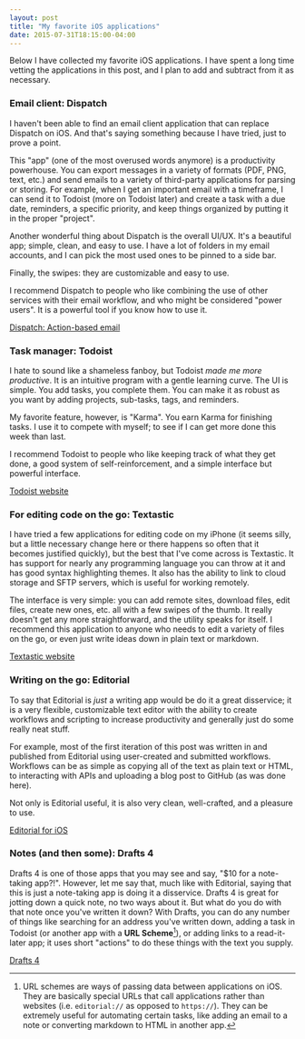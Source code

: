 ```yaml
---
layout: post
title: "My favorite iOS applications"
date: 2015-07-31T18:15:00-04:00
---
```


Below I have collected my favorite iOS applications. I have spent a long time vetting the applications in this post, and I plan to add and subtract from it as necessary.

### Email client: Dispatch

I haven't been able to find an email client application that can replace Dispatch on iOS. And that's saying something because I have tried, just to prove a point.

This "app" (one of the most overused words anymore) is a productivity powerhouse. You can export messages in a variety of formats (PDF, PNG, text, etc.) and send emails to a variety of third-party applications for parsing or storing. For example, when I get an important email with a timeframe, I can send it to Todoist (more on Todoist later) and create a task with a due date, reminders, a specific priority, and keep things organized by putting it in the proper "project".

Another wonderful thing about Dispatch is the overall UI/UX. It's a beautiful app; simple, clean, and easy to use. I have a lot of folders in my email accounts, and I can pick the most used ones to be pinned to a side bar.

Finally, the swipes: they are customizable and easy to use.

I recommend Dispatch to people who like combining the use of other services with their email workflow, and who might be considered "power users". It is a powerful tool if you know how to use it.

[Dispatch: Action-based email](http://www.dispatchapp.net)

### Task manager: Todoist

I hate to sound like a shameless fanboy, but Todoist *made me more productive*. It is an intuitive program with a gentle learning curve. The UI is simple. You add tasks, you complete them. You can make it as robust as you want by adding projects, sub-tasks, tags, and reminders.

My favorite feature, however, is "Karma". You earn Karma for finishing tasks. I use it to compete with myself; to see if I can get more done this week than last.

I recommend Todoist to people who like keeping track of what they get done, a good system of self-reinforcement, and a simple interface but powerful interface.

[Todoist website](http://www.todoist.com)

### For editing code on the go: Textastic

I have tried a few applications for editing code on my iPhone (it seems silly, but a little necessary change here or there happens so often that it becomes justified quickly), but the best that I've come across is Textastic. It has support for nearly any programming language you can throw at it and has good syntax highlighting themes. It also has the ability to link to cloud storage and SFTP servers, which is useful for working remotely.

The interface is very simple: you can add remote sites, download files, edit files, create new ones, etc. all with a few swipes of the thumb. It really doesn't get any more straightforward, and the utility speaks for itself. I recommend this application to anyone who needs to edit a variety of files on the go, or even just write ideas down in plain text or markdown.

[Textastic website](http://www.textasticapp.com)

### Writing on the go: Editorial

To say that Editorial is *just* a writing app would be do it a great disservice; it is a very flexible, customizable text editor with the ability to create workflows and scripting to increase productivity and generally just do some really neat stuff.

For example, most of the first iteration of this post was written in and published from Editorial using user-created and submitted workflows. Workflows can be as simple as copying all of the text as plain text or HTML, to interacting with APIs and uploading a blog post to GitHub (as was done here).

Not only is Editorial useful, it is also very clean, well-crafted, and a pleasure to use.

[Editorial for iOS](http://omz-software.com/editorial/)

### Notes (and then some): Drafts 4

Drafts 4 is one of those apps that you may see and say, "$10 for a note-taking app?!". However, let me say that, much like with Editorial, saying that this is just a note-taking app is doing it a disservice. Drafts 4 is great for jotting down a quick note, no two ways about it. But what do you do with that note once you've written it down? With Drafts, you can do any number of things like searching for an address you've written down, adding a task in Todoist (or another app with a **URL Scheme**[^schemes]), or adding links to a read-it-later app; it uses short "actions" to do these things with the text you supply.

[Drafts 4](http://agiletortise.com/drafts/)

[^schemes]: URL schemes are ways of passing data between applications on iOS. They are basically special URLs that call applications rather than websites (i.e. `editorial://` as opposed to `https://`). They can be extremely useful for automating certain tasks, like adding an email to a note or converting markdown to HTML in another app.
